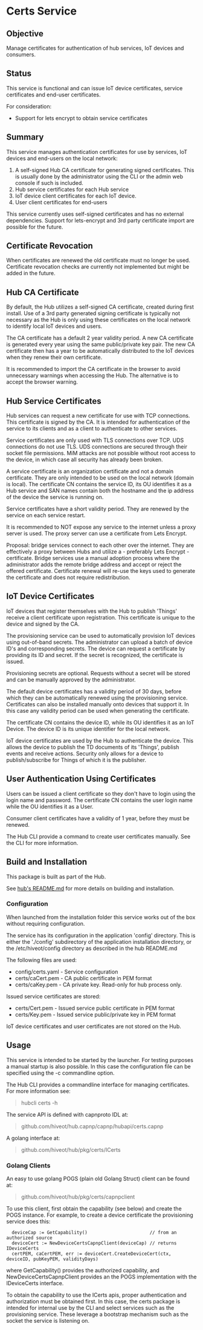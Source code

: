 # Certs Service

## Objective

Manage certificates for authentication of hub services, IoT devices and consumers.

## Status
This service is functional and can issue IoT device certificates, service certificates and end-user certificates.

For consideration:
- Support for lets encrypt to obtain service certificates

## Summary

This service manages authentication certificates for use by services, IoT devices and end-users on the local network:

1. A self-signed Hub CA certificate for generating signed certificates. This is usually done by the administrator using the CLI or the admin web console if such is included.
2. Hub service certificates for each Hub service
3. IoT device client certificates for each IoT device.
4. User client certificates for end-users 

This service currently uses self-signed certificates and has no external dependencies. Support for lets-encrypt and 3rd party certificate import are possible for the future.

## Certificate Revocation

When certificates are renewed the old certificate must no longer be used. Certificate revocation checks are currently not implemented but might be added in the future. 


## Hub CA Certificate

By default, the Hub utilizes a self-signed CA certificate, created during first install. Use of a 3rd party generated signing certificate is typically not necessary as the Hub is only using these certificates on the local network to identify local IoT devices and users.

The CA certificate has a default 2 year validity period. A new CA certificate is generated every year using the same public/private key pair. The new CA certificate then has a year to be automatically distributed to the IoT devices when they renew their own certificate. 

It is recommended to import the CA certificate in the browser to avoid unnecessary warnings when accessing the Hub. The alternative is to accept the browser warning. 

## Hub Service Certificates

Hub services can request a new certificate for use with TCP connections. This certificate is signed by the CA. It is intended for authentication of the service to its clients and as a client to authenticate to other services. 

Service certificates are only used with TLS connections over TCP. UDS connections do not use TLS. UDS connections are secured through their socket file permissions. MiM attacks are not possible without root access to the device, in which case all security has already been broken.

A service certificate is an organization certificate and not a domain certificate. They are only intended to be used on the local network (domain is local). The certificate CN contains the service ID, its OU identifies it as a Hub service and SAN names contain both the hostname and the ip address of the device the service is running on.

Service certificates have a short validity period. They are renewed by the service on each service restart.

It is recommended to NOT expose any service to the internet unless a proxy server is used. The proxy server can use a certificate from Lets Encrypt.

Proposal: bridge services connect to each other over the internet. They are effectively a proxy between Hubs and utilize a - preferably Lets Encrypt - certificate. Bridge services use a manual adoption process where the administrator adds the remote bridge address and accept or reject the offered certificate. Certificate renewal will re-use the keys used to generate the certificate and does not require redistribution. 


## IoT Device Certificates

IoT devices that register themselves with the Hub to publish 'Things' receive a client certificate upon registration. This certificate is unique to the device and signed by the CA. 

The provisioning service can be used to automatically provision IoT devices using out-of-band secrets. The administrator can upload a batch of device ID's and corresponding secrets. The device can request a certificate by providing its ID and secret. If the secret is recognized, the certificate is issued. 

Provisioning secrets are optional. Requests without a secret will be stored and can be manually approved by the administrator.

The default device certificates has a validity period of 30 days, before which they can be automatically renewed using the provisioning service. Certificates can also be installed manually onto devices that support it. In this case any validity period can be used when generating the certificate. 

The certificate CN contains the device ID, while its OU identifies it as an IoT Device. The device ID is its unique identifier for the local network.  

IoT device certificates are used by the Hub to authenticate the device. This allows the device to publish the TD documents of its 'Things', publish events and receive actions. Security only allows for a device to publish/subscribe for Things of which it is the publisher.


## User Authentication Using Certificates

Users can be issued a client certificate so they don't have to login using the login name and password. The certificate CN contains the user login name while the OU identifies it as a User.

Consumer client certificates have a validity of 1 year, before they must be renewed.  

The Hub CLI provide a command to create user certificates manually. See the CLI for more information.

## Build and Installation

This package is built as part of the Hub. 

See [hub's README.md](https://github.com/hiveot/hub/blob/main/README.md) for more details on building and installation.

### Configuration

When launched from the installation folder this service works out of the box without requiring configuration.

The service has its configuration in the application 'config' directory. This is either the  './config' subdirectory of the application installation directory, or the /etc/hiveot/config directory as described in the hub README.md

The following files are used:
* config/certs.yaml        - Service configuration
* certs/caCert.pem  - CA public certificate in PEM format
* certs/caKey.pem   - CA private key. Read-only for hub process only.

Issued service certificates are stored:
* certs/<service>Cert.pem - Issued service public certificate in PEM format
* certs/<service>Key.pem  - Issued service public/private key in PEM format

IoT device certificates and user certificates are not stored on the Hub.

## Usage

This service is intended to be started by the launcher. For testing purposes a manual startup is also possible. In this case the configuration file can be specified using the -c commandline option. 

The Hub CLI provides a commandline interface for managing certificates. For more information see:
> hubcli certs -h

The service API is defined with capnproto IDL at:
> github.com/hiveot/hub.capnp/capnp/hubapi/certs.capnp

A golang interface at:
> github.com/hiveot/hub/pkg/certs/ICerts

### Golang Clients

An easy to use golang POGS (plain old Golang Struct) client can be found at:
> github.com/hiveot/hub/pkg/certs/capnpclient

To use this client, first obtain the capability (see below) and create the POGS instance. For example, to create a device certificate the provisioning service does this:
```
  deviceCap := GetCapability()                       // from an authorized source
  deviceCert := NewDeviceCertsCapnpClient(deviceCap) // returns IDeviceCerts
  certPEM, caCertPEM, err := deviceCert.CreateDeviceCert(ctx, deviceID, pubKeyPEM, validityDays) 
```

where GetCapability() provides the authorized capability, and NewDeviceCertsCapnpClient provides an the POGS implementation with the IDeviceCerts interface.

To obtain the capability to use the ICerts apis, proper authentication and authorization must be obtained first. In this case, the certs package is intended for internal use by the CLI and select services such as the provisioning service. These leverage a bootstrap mechanism such as the socket  the service is listening on.
